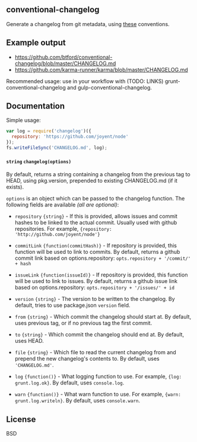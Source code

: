 conventional-changelog
----------------------

Generate a changelog from git metadata, using [these](https://docs.google.com/document/d/1QrDFcIiPjSLDn3EL15IJygNPiHORgU1_OOAqWjiDU5Y/) conventions.

## Example output
- https://github.com/btford/conventional-changelog/blob/master/CHANGELOG.md
- https://github.com/karma-runner/karma/blob/master/CHANGELOG.md

Recommended usage: use in your workflow with (TODO: LINKS) grunt-conventional-changelog and gulp-conventional-changelog.

## Documentation

Simple usage: 

```js
var log = require('changelog')({
  repository: 'https://github.com/joyent/node'
});
fs.writeFileSync('CHANGELOG.md', log);
```

#### `string` `changelog(options)`

By default, returns a string containing a changelog from the previous tag to HEAD, using pkg.version, prepended to existing CHANGELOG.md (if it exists).

`options` is an object which can be passed to the changelog function.  The following fields are available *(all are optional)*:

* `repository` `{string}` - If this is provided, allows issues and commit hashes to be linked to the actual commit.  Usually used with github repositories.  For example, `{repository: 'http://github.com/joyent/node'}`

* `commitLink` `{function(commitHash)}` - If repository is provided, this function will be used to link to commits. By default, returns a github commit link based on options.repository: `opts.repository + '/commit/' + hash`

* `issueLink` `{function(issueId)}` - If repository is provided, this function will be used to link to issues.  By default, returns a github issue link based on options.repository: `opts.repository + '/issues/' + id`

* `version` `{string}` - The version to be written to the changelog. By default, tries to use package.json `version` field.

* `from` `{string}` - Which commit the changelog should start at. By default, uses previous tag, or if no previous tag the first commit.

* `to` `{string}` - Which commit the changelog should end at.  By default, uses HEAD.

* `file` `{string}` - Which file to read the current changelog from and prepend the new changelog's contents to.  By default, uses `'CHANGELOG.md'`.

* `log` `{function()}` - What logging function to use. For example, `{log: grunt.log.ok}`. By default, uses `console.log`.

* `warn` `{function()}` - What warn function to use. For example, `{warn: grunt.log.writeln}`. By default, uses `console.warn`.

## License
BSD
